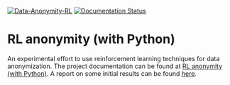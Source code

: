 
[![Data-Anonymity-RL](https://github.com/pockerman/rl_anonymity_with_python/actions/workflows/python-app.yml/badge.svg)](https://github.com/pockerman/rl_anonymity_with_python/actions/workflows/python-app.yml) [![Documentation Status](https://readthedocs.org/projects/rl-anonymity-with-python/badge/?version=latest)](https://rl-anonymity-with-python.readthedocs.io/en/latest/?badge=latest)

# RL anonymity (with Python)

An experimental effort to use reinforcement learning techniques for data anonymization. The project documentation
can be found at <a href="https://rl-anonymity-with-python.readthedocs.io/en/latest/index.html">RL anonymity (with Python)</a>.
A report on some initial results can be found <a href="doc/pyrl_anonymity_v10.pdf">here</a>.

